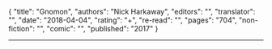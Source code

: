 {
"title": "Gnomon",
"authors": "Nick Harkaway",
"editors": "",
"translator": "",
"date": "2018-04-04",
"rating": "+",
"re-read": "",
"pages": "704",
"non-fiction": "",
"comic": "",
"published": "2017"
}

---
